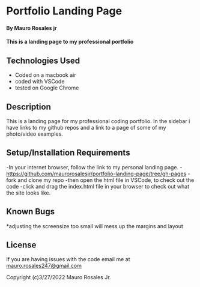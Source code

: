 # Portfolio Landing Page

#### By Mauro Rosales jr

#### This is a landing page to my professional portfolio

## Technologies Used

* Coded on a macbook air
* coded with VSCode
* tested on Google Chrome

## Description

This is a landing page for my professional coding portfolio. In the sidebar i have links to my github repos and a link to a page of some of my photo/video examples.

## Setup/Installation Requirements

-In your internet browser, follow the link to my personal landing page.
-https://github.com/maurorosalesjr/portfolio-landing-page/tree/gh-pages
-fork and clone my repo
-then open the html file in VSCode, to check out the code
-click and drag the index.html file in your browser to check out what the site looks like.

## Known Bugs

*adjusting the screensize too small will mess up the margins and layout

## License

If you are having issues with the code email me at mauro.rosales247@gmail.com

Copyright (c)3/27/2022 Mauro Rosales Jr.
